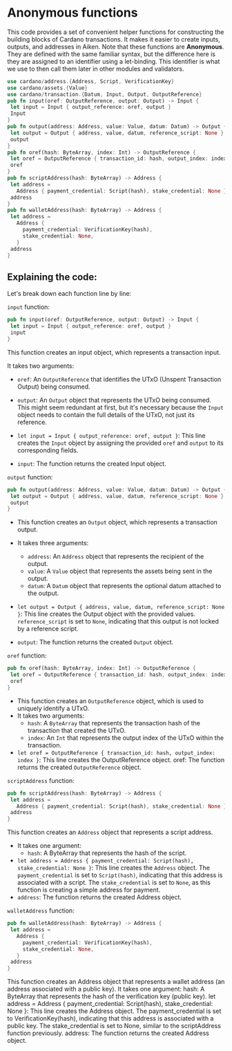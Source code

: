 # Anonymous functions

This code provides a set of convenient helper functions for constructing the building blocks of Cardano transactions. It makes it easier to create inputs, outputs, and addresses in Aiken. Note that these functions are **Anonymous**. They are defined with the same familiar syntax, but the difference here is they are assigned to an identifier using a let-binding. This identifier is what we use to then call them later in other modules and validators.

```rust
use cardano/address.{Address, Script, VerificationKey}
use cardano/assets.{Value}
use cardano/transaction.{Datum, Input, Output, OutputReference}
pub fn input(oref: OutputReference, output: Output) -> Input {
 let input = Input { output_reference: oref, output }
 Input
}
pub fn output(address: Address, value: Value, datum: Datum) -> Output {
 let output = Output { address, value, datum, reference_script: None }
 output
}
pub fn oref(hash: ByteArray, index: Int) -> OutputReference {
 let oref = OutputReference { transaction_id: hash, output_index: index }
 oref
}
pub fn scriptAddress(hash: ByteArray) -> Address {
 let address =
   Address { payment_credential: Script(hash), stake_credential: None }
 address
}
pub fn walletAddress(hash: ByteArray) -> Address {
 let address =
   Address {
     payment_credential: VerificationKey(hash),
     stake_credential: None,
   }
 address
}
```

## Explaining the code:

Let's break down each function line by line:

```input``` function:

```rust
pub fn input(oref: OutputReference, output: Output) -> Input {
 let input = Input { output_reference: oref, output }
 input
}
```

This function creates an input object, which represents a transaction input.

It takes two arguments:

  - ```oref```: An ```OutputReference``` that identifies the UTxO (Unspent Transaction Output) being consumed.
  - ```output```: An ```Output``` object that represents the UTxO being consumed. This might seem redundant at first, but it's necessary because the ```Input``` object needs to contain the full details of the UTxO, not just its reference.

- ```let input = Input { output_reference: oref, output }```: This line creates the ```Input``` object by assigning the provided ```oref``` and ```output``` to its corresponding fields.
- ```input```: The function returns the created Input object.

```output``` function:

```rust
pub fn output(address: Address, value: Value, datum: Datum) -> Output {
 let output = Output { address, value, datum, reference_script: None }
 output
}
```

- This function creates an ```Output``` object, which represents a transaction output.
- It takes three arguments:
   - ```address```: An ```Address``` object that represents the recipient of the output.
   - ```value```: A ```Value``` object that represents the assets being sent in the output.
   - ```datum```: A ```Datum``` object that represents the optional datum attached to the output.

- ```let output = Output { address, value, datum, reference_script: None }```: This line creates the Output object with the provided values. ```reference_script``` is set to ```None```, indicating that this output is not locked by a reference script.
- ```output```: The function returns the created ```Output``` object.

```oref``` function:

```rust
pub fn oref(hash: ByteArray, index: Int) -> OutputReference {
 let oref = OutputReference { transaction_id: hash, output_index: index }
 oref
}
```

- This function creates an ```OutputReference``` object, which is used to uniquely identify a UTxO.
- It takes two arguments:
     - ```hash```: A ```ByteArray``` that represents the transaction hash of the transaction that created the UTxO.
     - ```index```: An ```Int``` that represents the output index of the UTxO within the transaction.
- ```let oref = OutputReference { transaction_id: hash, output_index: index }```: This line creates the OutputReference object.
oref: The function returns the created ```OutputReference``` object.

```scriptAddress``` function:

```rust
pub fn scriptAddress(hash: ByteArray) -> Address {
 let address =
   Address { payment_credential: Script(hash), stake_credential: None }
 address
}
```

This function creates an ```Address``` object that represents a script address.

- It takes one argument:
    - ```hash```: A ByteArray that represents the hash of the script.
- ```let address = Address { payment_credential: Script(hash), stake_credential: None }```: This line creates the ```Address``` object. The ```payment_credential``` is set to ```Script(hash)```, indicating that this address is associated with a script. The ```stake_credential``` is set to ```None```, as this function is creating a simple address for payment.
- ```address```: The function returns the created Address object.

```walletAddress``` function:

```rust
pub fn walletAddress(hash: ByteArray) -> Address {
 let address =
   Address {
     payment_credential: VerificationKey(hash),
     stake_credential: None,
   }
 address
}
```

This function creates an Address object that represents a wallet address (an address associated with a public key).
It takes one argument:
hash: A ByteArray that represents the hash of the verification key (public key).
let address =
   Address { payment_credential: Script(hash), stake_credential: None }: This line creates the Address object. The payment_credential is set to VerificationKey(hash), indicating that this address is associated with a public key. The stake_credential is set to None, similar to the scriptAddress function previously.
address: The function returns the created Address object.

